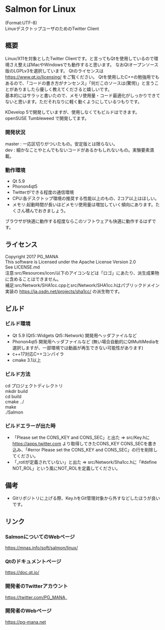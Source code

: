 # Salmon for Linux
(Format:UTF-8)  
LinuxデスクトップユーザのためのTwitter Client
## 概要
Linux/X11を対象としたTwitter Clientです。と言ってもQtを使用しているので環境さえ整えばMacやWindowsでも動作すると思います。
なおQtオープンソース版のLGPLv3を選択しています。 Qtのライセンスは https://www.qt.io/licensing/ をご覧ください。
Qtを使用したC++の勉強用でもあるので、「コードの書き方がナンセンス」「何だこのソースは(驚愕)」と言うことがありましたら優しく教えてくださると嬉しいです。  
基本的にはサラッと書いたので、メモリ使用量・コード最適化がしっかりできてないと思います。ただそれなりに軽く動くようにしているつもりです。

KDevelop 5で開発していますが、使用しなくてもビルドはできます。  
openSUSE Tumbleweed で開発してます。  
### 開発状況
master : 一応区切りがついたもの。安定版とは限らない。  
dev : 細かなことやとんでもないコードがあるかもしれないもの。実験要素満載。  
### 動作環境

* Qt 5.9
* Phonon4qt5
* Twitterができる程度の通信環境
* CPU:各デスクトップ環境の推奨する性能以上のもの、2コア以上はほしい。
* メモリ:起動時間が長いほどメモリ使用量は増加していく傾向にあります。たくさん積んでおきましょう。

ブラウザが快適に動作する程度ならこのソフトウェアも快適に動作するはずです。
## ライセンス
Copyright 2017 PG_MANA  
This software is Licensed under the Apache License Version 2.0  
See LICENSE.md  
注意:src/Resources/icon/以下のアイコンなどは「ロゴ」にあたり、派生成果物に含めることはできません。  
補足:src/Network/SHA1cc.cppとsrc/Network/SHA1cc.hはパブリックドメイン実装の https://ja.osdn.net/projects/sha1cc/ の派生物です。  
## ビルド
### ビルド環境
* Qt 5.9 (Qt5::Widgets Qt5::Network) 開発用ヘッダファイルなど
* Phonon4qt5 開発用ヘッダファイルなど  (無い場合自動的にQtMultiMediaを選択しますが、一部環境では動画が再生できない可能性があります)
* c++17対応C++コンパイラ
* cmake  3.1以上

### ビルド方法
cd プロジェクトディレクトリ  
mkdir build  
cd build  
cmake ../  
make  
./Salmon
### ビルドエラーが出た時

* 「Please set the CONS_KEY and CONS_SEC」と出た => src/Key.hに https://apps.twitter.com より取得してきたCONS_KEY CONS_SECを書き込み、「#error  Please set the CONS_KEY and CONS_SEC」の行を削除してください。
* 「_rotlが定義されていない」と出た => src/Network/Sha1cc.hに「#define NOT_ROL」という風にNOT_ROLを定義してください。

## 備考
* Gitリポジトリに上げる際、Key.hをGit管理対象から外すなどしたほうが良いです。

## リンク
### SalmonについてのWebページ
  https://mnas.info/soft/salmon/linux/
### Qtのドキュメントページ
  https://doc.qt.io/
### 開発者のTwitterアカウント
  https://twitter.com/PG_MANA_
### 開発者のWebページ
  https://pg-mana.net
